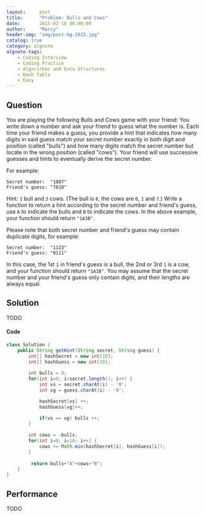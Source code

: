 ```yaml
---
layout:     post
title:      "Problem: Bulls and Cows"
date:       2015-02-18 00:00:00
author:     "Marcy"
header-img: "img/post-bg-2015.jpg"
catalog: true
category: algnote
algnote-tags:
    - Coding Interview
    - Coding Practice
    - Algorithms and Data Structures
    - Hash Table
    - Easy
---
```


## Question

You are playing the following Bulls and Cows game with your friend: You write down a number and ask your friend to guess what the number is. Each time your friend makes a guess, you provide a hint that indicates how many digits in said guess match your secret number exactly in both digit and position (called "bulls") and how many digits match the secret number but locate in the wrong position (called "cows"). Your friend will use successive guesses and hints to eventually derive the secret number.

For example:

```
Secret number:  "1807"
Friend's guess: "7810"
```

Hint: `1` bull and `3` cows. (The bull is `8`, the cows are `0`, `1` and `7`.)
Write a function to return a hint according to the secret number and friend's guess, use `A` to indicate the bulls and `B` to indicate the cows. In the above example, your function should return `"1A3B"`.

Please note that both secret number and friend's guess may contain duplicate digits, for example:

```
Secret number:  "1123"
Friend's guess: "0111"
```

In this case, the 1st `1` in friend's guess is a bull, the 2nd or 3rd `1` is a cow, and your function should return `"1A1B"`.
You may assume that the secret number and your friend's guess only contain digits, and their lengths are always equal.

## Solution
TODO

#### Code
```java
class Solution {
    public String getHint(String secret, String guess) {
        int[] hashSecret = new int[10];
        int[] hashGuess = new int[10];
        
        int bulls = 0;
        for(int i=0; i<secret.length(); i++) {
            int vs = secret.charAt(i) - '0';
            int vg = guess.charAt(i) - '0';

            hashSecret[vs] ++;
            hashGuess[vg]++;

            if(vs == vg) bulls ++;
        }
        
        int cows = -bulls;
        for(int i=0; i<10; i++) {
            cows += Math.min(hashSecret[i], hashGuess[i]);
        }
        
         return bulls+"A"+cows+"B";
    }
}
```

## Performance
TODO
